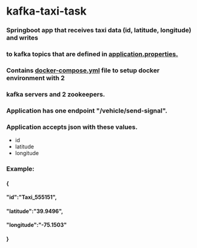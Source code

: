 # kafka-taxi-task

### Springboot app that receives taxi data (id, latitude, longitude) and writes
### to kafka topics that are defined in [application.properties.](https://github.com/Hollowsrain/kafka-taxi-task/blob/master/src/main/resources/application.properties)
### Contains [docker-compose.yml](https://github.com/Hollowsrain/kafka-taxi-task/blob/master/src/main/resources/docker-compose.yml) file to setup docker environment with 2 
### kafka servers and 2 zookeepers.

### Application has one endpoint "/vehicle/send-signal".
### Application accepts json with these values.
* id
* latitude
* longitude
### Example:
#### 
#### {
#### "id":"Taxi_555151",
#### "latitude":"39.9496",
#### "longitude":"-75.1503"
#### }